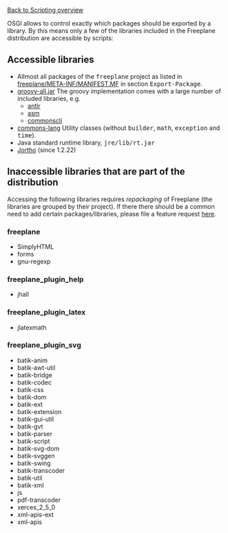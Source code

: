 [Back to Scripting overview](Scripting.md)


OSGI allows to control exactly which packages should be exported by a library. By this means only a few of the libraries included in the Freeplane distribution are accessible by scripts:

## Accessible libraries

* Allmost all packages of the <tt>freeplane</tt> project as listed in [freeplane/META-INF/MANIFEST.MF](http://freeplane.bzr.sf.net/bzr/freeplane/freeplane_program/release_branches/1_0_x/annotate/head%3A/freeplane/META-INF/MANIFEST.MF) in section <tt>Export-Package</tt>.
* [groovy-all.jar](http://groovy.codehaus.org/Download) The groovy implementation comes with a large number of included libraries, e.g.
    * [antlr](http://www.antlr.org/)
    * [asm](http://asm.ow2.org/)
    * [commonscli](http://commons.apache.org/cli/)
* [commons-lang](http://commons.apache.org/lang/) Utility classes (without <tt>builder</tt>, <tt>math</tt>, <tt>exception</tt> and <tt>time</tt>).
* Java standard runtime library, <tt>jre/lib/rt.jar</tt>
* [Jortho](http://jortho.sourceforge.net/) (since 1.2.22)

## Inaccessible libraries that are part of the distribution

Accessing the following libraries requires *repackaging* of Freeplane (the libraries are grouped by their project). If there there should be a common need to add certain packages/libraries, please file a feature request [here](https://sourceforge.net/p/freeplane/featurerequests/).

### freeplane

* SimplyHTML
* forms
* gnu-regexp

### freeplane_plugin_help

* jhall

### freeplane_plugin_latex

* jlatexmath

### freeplane_plugin_svg

* batik-anim
* batik-awt-util
* batik-bridge
* batik-codec
* batik-css
* batik-dom
* batik-ext
* batik-extension
* batik-gui-util
* batik-gvt
* batik-parser
* batik-script
* batik-svg-dom
* batik-svggen
* batik-swing
* batik-transcoder
* batik-util
* batik-xml
* js
* pdf-transcoder
* xerces_2_5_0
* xml-apis-ext
* xml-apis

<!-- ({Category:Script}) -->

